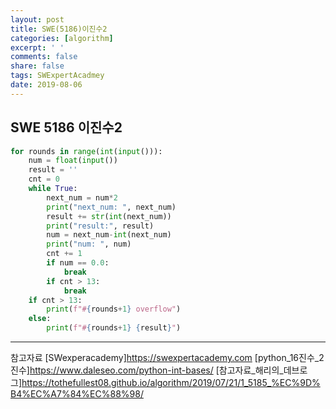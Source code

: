 ```yaml
---
layout: post
title: SWE(5186)이진수2
categories: [algorithm]
excerpt: ' '
comments: false
share: false
tags: SWExpertAcadmey
date: 2019-08-06
---
```


## SWE 5186 이진수2

```python
for rounds in range(int(input())):
    num = float(input())
    result = ''
    cnt = 0
    while True:
        next_num = num*2
        print("next_num: ", next_num)
        result += str(int(next_num))
        print("result:", result)
        num = next_num-int(next_num)
        print("num: ", num)
        cnt += 1
        if num == 0.0:
            break
        if cnt > 13:
            break
    if cnt > 13:
        print(f"#{rounds+1} overflow")
    else:
        print(f"#{rounds+1} {result}")

```

---

참고자료
[SWexperacademy]<https://swexpertacademy.com>
[python_16진수_2진수]<https://www.daleseo.com/python-int-bases/>
[참고자료_해리의_데브로그]<https://tothefullest08.github.io/algorithm/2019/07/21/1_5185_%EC%9D%B4%EC%A7%84%EC%88%98/>
